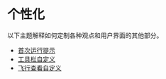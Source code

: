 # 个性化

以下主题解释如何定制各种观点和用户界面的其他部分。

- [首次运行提示](../custom_build/first_run_prompts.md)
- [工具栏自定义](../custom_build/toolbar.md)
- [飞行查看自定义](../custom_build/fly_view.md)
